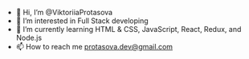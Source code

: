 - 👋 Hi, I’m @ViktoriiaProtasova
- 👀 I’m interested in Full Stack developing
- 🌱 I’m currently learning HTML & CSS, JavaScript, React, Redux, and Node.js
- 📫 How to reach me protasova.dev@gmail.com

<!---
ViktoriiaProtasova/ViktoriiaProtasova is a ✨ unique ✨ repository because its `README.md` (this file) appears on your GitHub profile.
You can click the Preview link to take a look at your changes.
--->
